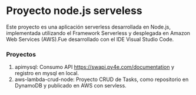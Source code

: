 # Proyecto node.js serveless

Este proyecto es una aplicación serverless desarrollada en Node.js, implementada utilizando
el Framework Serverless y desplegada en Amazon Web Services (AWS).Fue desarrollado con el IDE Visual Studio Code.

### Proyectos

1. apimysql: Consumo API https://swapi.py4e.com/documentation y registro en mysql en local.
2. aws-lambda-crud-node: Proyecto CRUD de Tasks, como repositorio en DynamoDB y publicado en AWS con servless.